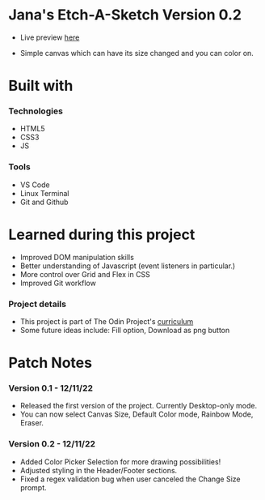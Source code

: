 <h1> Jana's Etch-A-Sketch Version 0.2 </h1>

- Live preview [here](https://janaiscoding.github.io/etch-a-sketch/)

- Simple canvas which can have its size changed and you can color on.</br> 


<h1> Built with </h1>

<h3> Technologies </h3>

- HTML5
- CSS3 
- JS

<h3> Tools </h3>

- VS Code 
- Linux Terminal
- Git and Github

<h1>Learned during this project</h1>

- Improved DOM manipulation skills </br>
- Better understanding of Javascript (event listeners in particular.) </br>
- More control over Grid and Flex in CSS
- Improved Git workflow 

<h3> Project details </h3>

- This project is part of The Odin Project's [curriculum](https://www.theodinproject.com/lessons/foundations-etch-a-sketch) 
- Some future ideas include: Fill option, Download as png button 


<h1>Patch Notes</h1>

<h3> Version 0.1 - 12/11/22</h3>

- Released the first version of the project. Currently Desktop-only mode.
- You can now select Canvas Size, Default Color mode, Rainbow Mode, Eraser. 


<h3>Version 0.2 - 12/11/22</h3>

- Added Color Picker Selection for more drawing possibilities!
- Adjusted styling in the Header/Footer sections.
- Fixed a regex validation bug when user canceled the Change Size prompt. 

 

